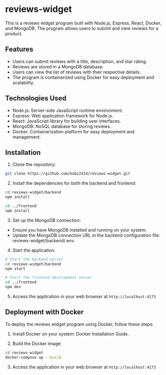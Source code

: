 # reviews-widget

This is a reviews widget program built with Node.js, Express, React, Docker, and MongoDB. The program allows users to submit and view reviews for a product.

## Features

- Users can submit reviews with a title, description, and star rating.
- Reviews are stored in a MongoDB database.
- Users can view the list of reviews with their respective details.
- The program is containerized using Docker for easy deployment and scalability.

## Technologies Used

- Node.js: Server-side JavaScript runtime environment.
- Express: Web application framework for Node.js.
- React: JavaScript library for building user interfaces.
- MongoDB: NoSQL database for storing reviews.
- Docker: Containerization platform for easy deployment and management.

## Installation

1. Clone the repository:

  ```bash
  git clone https://github.com/kobz2414/reviews-widget.git
  ```
   
2. Install the dependencies for both the backend and frontend:

  ```bash
  cd reviews-widget/backend
  npm install

  cd ../frontend
  npm install
  ```

3. Set up the MongoDB connection:

  - Ensure you have MongoDB installed and running on your system.
  - Update the MongoDB connection URL in the backend configuration file: reviews-widget/backend/.env.

4. Start the application:

  ```bash
  # Start the backend server
  cd reviews-widget/backend
  npm start

  # Start the frontend development server
  cd ../frontend
  npm dev
  ```
  
5.  Access the application in your web browser at `http://localhost:4173`

## Deployment with Docker
To deploy the reviews widget program using Docker, follow these steps:

1. Install Docker on your system: Docker Installation Guide.

2. Build the Docker image:

  ```bash
  cd reviews-widget
  docker-compose up --build
  ```
  
3.  Access the application in your web browser at `http://localhost:4173`
